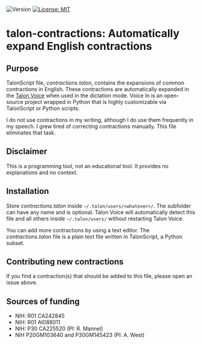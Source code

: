 ![Version](https://img.shields.io/static/v1?label=talon-contractions&message=0.1&color=brightcolor)
[![License: MIT](https://img.shields.io/badge/License-MIT-blue.svg)](https://opensource.org/licenses/MIT)


# talon-contractions: Automatically expand English contractions

## Purpose
TalonScript file, *contractions.talon*, contains the expansions of common contractions in English.
These contractions are automatically expanded in the [Talon Voice](https://talonvoice.com/docs/index.html) when used in the dictation mode. 
Voice In is an open-source project wrapped in Python that is highly customizable via TalonScript or Python scripts.

I do not use contractions in my writing, although I do use them frequently in my speech.
I grew tired of correcting contractions manually. 
This file eliminates that task.

## Disclaimer
This is a programming tool, not an educational tool.
It provides no explanations and no context.


## Installation
Store *contractions.talon* inside `~/.talon/users/<whatever>/`.
The subfolder <whatever> can have any name and is optional.
Talon Voice will automatically detect this file and all others inside `~/.talon/users/` without restarting Talon Voice.

You can add more contractions by using a text editor.
The *contractions.talon* file is a plain text file written in TalonScript, a Python subset.

## Contributing new contractions

If you find a contraction(s) that should be added to this file, please open an issue above.

## Sources of funding

- NIH: R01 CA242845
- NIH: R01 AI088011
- NIH: P30 CA225520 (PI: R. Mannel)
- NIH P20GM103640 and P30GM145423 (PI: A. West)
